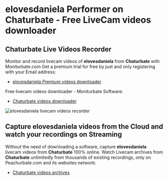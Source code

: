 # elovesdaniela Performer on Chaturbate - Free LiveCam videos downloader

## Chaturbate Live Videos Recorder

Monitor and record livecam videos of **elovesdaniela** from **Chaturbate** with Moniturbate.com
Get a premium trial for free by just and only registering with your Email address:
* [elovesdaniela Premium videos downloader](https://moniturbate.com/request-demo-licence-key.html)

Free livecam videos downloader - Moniturbate Software:
* [Chaturbate videos downloader](https://moniturbate.com/moniturbate-download-software.html)

![elovesdaniela livecam videos recorder](https://peachurnet.com/templates/moniturbate-software.png)


## Capture elovesdaniela videos from the Cloud and watch your recordings on Streaming

Without the need of downloading a software, capture **elovesdaniela** livecam videos from **Chaturbate** 100% online.
Watch Livecam archives from **Chaturbate** unlimitedly from thousands of existing recordings, only on Peachurbate.com and its websites network:
* [Chaturbate videos archives](https://peachurnet.com/)
